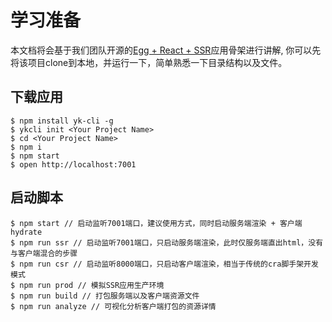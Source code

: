 # 学习准备

本文档将会基于我们团队开源的[Egg + React + SSR](https://github.com/ykfe/egg-react-ssr)应用骨架进行讲解, 你可以先将该项目clone到本地，并运行一下，简单熟悉一下目录结构以及文件。

## 下载应用

```
$ npm install yk-cli -g
$ ykcli init <Your Project Name>
$ cd <Your Project Name>
$ npm i
$ npm start
$ open http://localhost:7001
```

## 启动脚本

```
$ npm start // 启动监听7001端口，建议使用方式，同时启动服务端渲染 + 客户端hydrate
$ npm run ssr // 启动监听7001端口，只启动服务端渲染，此时仅服务端直出html，没有与客户端混合的步骤
$ npm run csr // 启动监听8000端口，只启动客户端渲染，相当于传统的cra脚手架开发模式
$ npm run prod // 模拟SSR应用生产环境
$ npm run build // 打包服务端以及客户端资源文件
$ npm run analyze // 可视化分析客户端打包的资源详情
```